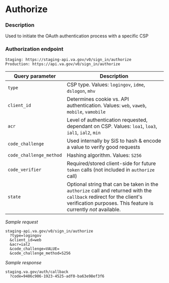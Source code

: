 # Authorize

### Description

Used to initiate the OAuth authentication process with a specific CSP

### Authorization endpoint

```
Staging: https://staging-api.va.gov/v0/sign_in/authorize
Production: https://api.va.gov/v0/sign_in/authorize
```

| Query parameter | Description |
| --- | --- |
|`type`| CSP type. Values: `logingov`, `idme`, `dslogon`, `mhv` |
| `client_id` | Determines cookie vs. API authentication. Values: `web`, `vaweb`, `mobile`, `vamobile` |
| `acr` | Level of authentication requested, dependant on CSP. Values: `loa1`, `loa3`, `ial1`, `ial2`, `min` |
| `code_challenge` | Used internally by SiS to hash & encode a value to verify good requests |
| `code_challenge_method` | Hashing algorithm. Values: `S256` |
| `code_verifier` | Required/stored client-side for future `token` calls (not included in `authorize` call) |
| `state` | Optional string that can be taken in the `authorize` call and returned with the `callback` redirect for the client's verification purposes. This feature is currently *not* available. |

*Sample request*

```
staging-api.va.gov/v0/sign_in/authorize
  ?type=logingov
  &client_id=web
  &acr=ial2
  &code_challenge=VALUE=
  &code_challenge_method=S256
```

*Sample response*

```
staging.va.gov/auth/callback
  ?code=9406c906-1923-4525-adf0-ba63e98ef3f6
```
